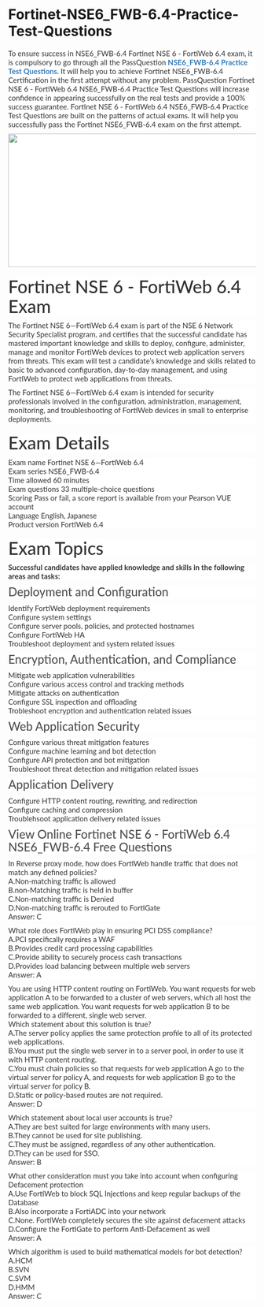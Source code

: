 # Fortinet-NSE6_FWB-6.4-Practice-Test-Questions
<p>
	<span style="font-size:12px;font-weight:normal;">
	<p style="box-sizing:border-box;margin-top:0px;margin-bottom:10px;color:#333333;font-family:Lato;font-size:15px;white-space:normal;background-color:#FFFFFF;">
		To ensure success in NSE6_FWB-6.4 Fortinet NSE 6 - FortiWeb 6.4 exam, it is compulsory to go through all the PassQuestion&nbsp;<span style="box-sizing:border-box;font-weight:700;"><a href="https://www.passquestion.com/nse6_fwb-6-4.html" style="box-sizing:border-box;background-color:transparent;color:#337AB7;text-decoration-line:none;">NSE6_FWB-6.4 Practice Test Questions</a></span>. It will help you to achieve Fortinet NSE6_FWB-6.4 Certification in the first attempt without any problem. PassQuestion Fortinet NSE 6 - FortiWeb 6.4 NSE6_FWB-6.4 Practice Test Questions will increase confidence in appearing successfully on the real tests and provide a 100% success guarantee. Fortinet NSE 6 - FortiWeb 6.4 NSE6_FWB-6.4 Practice Test Questions are built on the patterns of actual exams. It will help you successfully pass the Fortinet NSE6_FWB-6.4 exam on the first attempt.
	</p>
	<p style="box-sizing:border-box;margin-top:0px;margin-bottom:10px;color:#333333;font-family:Lato;font-size:15px;white-space:normal;background-color:#FFFFFF;">
		<img alt="" src="https://www.passquestion.com/uploads/pqcom/images/20220831/bc0e8ca6996ee77e1d1b594bd46c0f03.png" style="box-sizing:border-box;vertical-align:middle;max-width:100%;height:271px;width:600px;" />
	</p>
	<h1 style="box-sizing:border-box;margin:20px 0px 10px;font-size:36px;font-family:Lato;font-weight:500;line-height:1.1;color:#333333;white-space:normal;background-color:#FFFFFF;">
		Fortinet NSE 6 - FortiWeb 6.4 Exam
	</h1>
	<p style="box-sizing:border-box;margin-top:0px;margin-bottom:10px;color:#333333;font-family:Lato;font-size:15px;white-space:normal;background-color:#FFFFFF;">
		The Fortinet NSE 6—FortiWeb 6.4 exam is part of the NSE 6 Network Security Specialist program, and certifies that the successful candidate has mastered important knowledge and skills to deploy, configure, administer, manage and monitor FortiWeb devices to protect web application servers from threats. This exam will test a candidate’s knowledge and skills related to basic to advanced configuration, day-to-day management, and using FortiWeb to protect web applications from threats.
	</p>
	<p style="box-sizing:border-box;margin-top:0px;margin-bottom:10px;color:#333333;font-family:Lato;font-size:15px;white-space:normal;background-color:#FFFFFF;">
		The Fortinet NSE 6—FortiWeb 6.4 exam is intended for security professionals involved in the configuration, administration, management, monitoring, and troubleshooting of FortiWeb devices in small to enterprise deployments.
	</p>
	<h1 style="box-sizing:border-box;margin:20px 0px 10px;font-size:36px;font-family:Lato;font-weight:500;line-height:1.1;color:#333333;white-space:normal;background-color:#FFFFFF;">
		Exam Details
	</h1>
	<p style="box-sizing:border-box;margin-top:0px;margin-bottom:10px;color:#333333;font-family:Lato;font-size:15px;white-space:normal;background-color:#FFFFFF;">
		Exam name Fortinet NSE 6—FortiWeb 6.4<br style="box-sizing:border-box;" />
Exam series NSE6_FWB-6.4<br style="box-sizing:border-box;" />
Time allowed 60 minutes<br style="box-sizing:border-box;" />
Exam questions 33 multiple-choice questions<br style="box-sizing:border-box;" />
Scoring Pass or fail, a score report is available from your Pearson VUE account<br style="box-sizing:border-box;" />
Language English, Japanese<br style="box-sizing:border-box;" />
Product version FortiWeb 6.4
	</p>
	<h1 style="box-sizing:border-box;margin:20px 0px 10px;font-size:36px;font-family:Lato;font-weight:500;line-height:1.1;color:#333333;white-space:normal;background-color:#FFFFFF;">
		Exam Topics
	</h1>
	<p style="box-sizing:border-box;margin-top:0px;margin-bottom:10px;color:#333333;font-family:Lato;font-size:15px;white-space:normal;background-color:#FFFFFF;">
		<span style="box-sizing:border-box;font-weight:700;">Successful candidates have applied knowledge and skills in the following areas and tasks:</span>
	</p>
	<h3 style="box-sizing:border-box;font-family:Lato;font-weight:500;line-height:1.1;color:#505050;margin-top:0px;margin-bottom:10px;font-size:24px;white-space:normal;background-color:#FFFFFF;">
		Deployment and Configuration
	</h3>
	<p style="box-sizing:border-box;margin-top:0px;margin-bottom:10px;color:#333333;font-family:Lato;font-size:15px;white-space:normal;background-color:#FFFFFF;">
		Identify FortiWeb deployment requirements<br style="box-sizing:border-box;" />
Configure system settings<br style="box-sizing:border-box;" />
Configure server pools, policies, and protected hostnames<br style="box-sizing:border-box;" />
Configure FortiWeb HA<br style="box-sizing:border-box;" />
Troubleshoot deployment and system related issues
	</p>
	<h3 style="box-sizing:border-box;font-family:Lato;font-weight:500;line-height:1.1;color:#505050;margin-top:0px;margin-bottom:10px;font-size:24px;white-space:normal;background-color:#FFFFFF;">
		Encryption, Authentication, and Compliance
	</h3>
	<p style="box-sizing:border-box;margin-top:0px;margin-bottom:10px;color:#333333;font-family:Lato;font-size:15px;white-space:normal;background-color:#FFFFFF;">
		Mitigate web application vulnerabilities<br style="box-sizing:border-box;" />
Configure various access control and tracking methods<br style="box-sizing:border-box;" />
Mitigate attacks on authentication<br style="box-sizing:border-box;" />
Configure SSL inspection and offloading<br style="box-sizing:border-box;" />
Trobleshoot encryption and authentication related issues
	</p>
	<h3 style="box-sizing:border-box;font-family:Lato;font-weight:500;line-height:1.1;color:#505050;margin-top:0px;margin-bottom:10px;font-size:24px;white-space:normal;background-color:#FFFFFF;">
		Web Application Security
	</h3>
	<p style="box-sizing:border-box;margin-top:0px;margin-bottom:10px;color:#333333;font-family:Lato;font-size:15px;white-space:normal;background-color:#FFFFFF;">
		Configure various threat mitigation features<br style="box-sizing:border-box;" />
Configure machine learning and bot detection<br style="box-sizing:border-box;" />
Configure API protection and bot mitigation<br style="box-sizing:border-box;" />
Troubleshoot threat detection and mitigation related issues
	</p>
	<h3 style="box-sizing:border-box;font-family:Lato;font-weight:500;line-height:1.1;color:#505050;margin-top:0px;margin-bottom:10px;font-size:24px;white-space:normal;background-color:#FFFFFF;">
		Application Delivery
	</h3>
	<p style="box-sizing:border-box;margin-top:0px;margin-bottom:10px;color:#333333;font-family:Lato;font-size:15px;white-space:normal;background-color:#FFFFFF;">
		Configure HTTP content routing, rewriting, and redirection<br style="box-sizing:border-box;" />
Configure caching and compression<br style="box-sizing:border-box;" />
Troublehsoot application delivery related issues
	</p>
	<h3 style="box-sizing:border-box;font-family:Lato;font-weight:500;line-height:1.1;color:#505050;margin-top:0px;margin-bottom:10px;font-size:24px;white-space:normal;background-color:#FFFFFF;">
		View Online Fortinet NSE 6 - FortiWeb 6.4 NSE6_FWB-6.4 Free Questions
	</h3>
	<p style="box-sizing:border-box;margin-top:0px;margin-bottom:10px;color:#333333;font-family:Lato;font-size:15px;white-space:normal;background-color:#FFFFFF;">
		In Reverse proxy mode, how does FortiWeb handle traffic that does not match any defined policies?<br style="box-sizing:border-box;" />
A.Non-matching traffic is allowed<br style="box-sizing:border-box;" />
B.non-Matching traffic is held in buffer<br style="box-sizing:border-box;" />
C.Non-matching traffic is Denied<br style="box-sizing:border-box;" />
D.Non-matching traffic is rerouted to FortiGate<br style="box-sizing:border-box;" />
Answer: C
	</p>
	<p style="box-sizing:border-box;margin-top:0px;margin-bottom:10px;color:#333333;font-family:Lato;font-size:15px;white-space:normal;background-color:#FFFFFF;">
		What role does FortiWeb play in ensuring PCI DSS compliance?<br style="box-sizing:border-box;" />
A.PCI specifically requires a WAF<br style="box-sizing:border-box;" />
B.Provides credit card processing capabilities<br style="box-sizing:border-box;" />
C.Provide ability to securely process cash transactions<br style="box-sizing:border-box;" />
D.Provides load balancing between multiple web servers<br style="box-sizing:border-box;" />
Answer: A
	</p>
	<p style="box-sizing:border-box;margin-top:0px;margin-bottom:10px;color:#333333;font-family:Lato;font-size:15px;white-space:normal;background-color:#FFFFFF;">
		You are using HTTP content routing on FortiWeb. You want requests for web application A to be forwarded to a cluster of web servers, which all host the same web application. You want requests for web application B to be forwarded to a different, single web server.<br style="box-sizing:border-box;" />
Which statement about this solution is true?<br style="box-sizing:border-box;" />
A.The server policy applies the same protection profile to all of its protected web applications.<br style="box-sizing:border-box;" />
B.You must put the single web server in to a server pool, in order to use it with HTTP content routing.<br style="box-sizing:border-box;" />
C.You must chain policies so that requests for web application A go to the virtual server for policy A, and requests for web application B go to the virtual server for policy B.<br style="box-sizing:border-box;" />
D.Static or policy-based routes are not required.<br style="box-sizing:border-box;" />
Answer: D
	</p>
	<p style="box-sizing:border-box;margin-top:0px;margin-bottom:10px;color:#333333;font-family:Lato;font-size:15px;white-space:normal;background-color:#FFFFFF;">
		Which statement about local user accounts is true?<br style="box-sizing:border-box;" />
A.They are best suited for large environments with many users.<br style="box-sizing:border-box;" />
B.They cannot be used for site publishing.<br style="box-sizing:border-box;" />
C.They must be assigned, regardless of any other authentication.<br style="box-sizing:border-box;" />
D.They can be used for SSO.<br style="box-sizing:border-box;" />
Answer: B
	</p>
	<p style="box-sizing:border-box;margin-top:0px;margin-bottom:10px;color:#333333;font-family:Lato;font-size:15px;white-space:normal;background-color:#FFFFFF;">
		What other consideration must you take into account when configuring Defacement protection<br style="box-sizing:border-box;" />
A.Use FortiWeb to block SQL Injections and keep regular backups of the Database<br style="box-sizing:border-box;" />
B.Also incorporate a FortiADC into your network<br style="box-sizing:border-box;" />
C.None. FortiWeb completely secures the site against defacement attacks<br style="box-sizing:border-box;" />
D.Configure the FortiGate to perform Anti-Defacement as well<br style="box-sizing:border-box;" />
Answer: A
	</p>
	<p style="box-sizing:border-box;margin-top:0px;margin-bottom:10px;color:#333333;font-family:Lato;font-size:15px;white-space:normal;background-color:#FFFFFF;">
		Which algorithm is used to build mathematical models for bot detection?<br style="box-sizing:border-box;" />
A.HCM<br style="box-sizing:border-box;" />
B.SVN<br style="box-sizing:border-box;" />
C.SVM<br style="box-sizing:border-box;" />
D.HMM<br style="box-sizing:border-box;" />
Answer: C
	</p>
</span>
</p>
